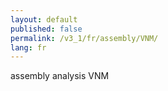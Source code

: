 ```yaml
---
layout: default
published: false
permalink: /v3_1/fr/assembly/VNM/
lang: fr
---
```


assembly analysis VNM
